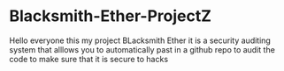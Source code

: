 # Blacksmith-Ether-ProjectZ
Hello everyone this my project BLacksmith Ether it is a security auditing system that alllows you to automatically past in a github repo to audit the code to make sure that it is secure to hacks 

